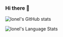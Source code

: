 ### Hi there 👋

![Ionel's GitHub stats](https://github-readme-stats.vercel.app/api?username=ionelpopjara&count_private=true&show_icons=true&theme=codeSTACKr&hide_border=true)

![Ionel's Language Stats](https://github-readme-stats.vercel.app/api/top-langs/?username=ionelpopjara&theme=maroongold&hide_border=true&exclude_repo=SmartPot,Selectio&layout=compact&langs_count=10)

<!--
**IonelPopJara/IonelPopJara** is a ✨ _special_ ✨ repository because its `README.md` (this file) appears on your GitHub profile.

Here are some ideas to get you started:

- 🔭 I’m currently working on ...
- 🌱 I’m currently learning ...
- 👯 I’m looking to collaborate on ...
- 🤔 I’m looking for help with ...
- 💬 Ask me about ...
- 📫 How to reach me: ...
- 😄 Pronouns: ...
- ⚡ Fun fact: ...
-->

